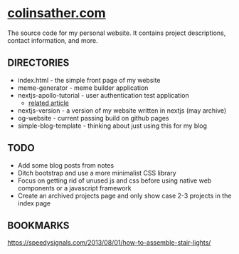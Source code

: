 # [colinsather.com](https://colinsather.com)
The source code for my personal website. It contains project descriptions, contact information, and more.

## DIRECTORIES
* index.html - the simple front page of my website
* meme-generator - meme builder application
* nextjs-apollo-tutorial - user authentication test application
   * [related article](https://javascript.plainenglish.io/connect-mysql-and-authentication-on-next-js-761d12340e4f)
* nextjs-version - a version of my website written in nextjs (may archive)
* og-website - current passing build on github pages
* simple-blog-template - thinking about just using this for my blog

## TODO
* Add some blog posts from notes
* Ditch bootstrap and use a more minimalist CSS library
* Focus on getting rid of unused js and css before using native web components or a javascript framework
* Create an archived projects page and only show case 2-3 projects in the index page

## BOOKMARKS

https://speedysignals.com/2013/08/01/how-to-assemble-stair-lights/
